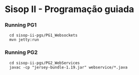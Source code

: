 # Sisop II - Programação guiada

### Running PG1
```
  cd sisop-ii-pgs/PG1_Websockets
  mvn jetty:run
```

### Running PG2
```
  cd sisop-ii-pgs/PG2_WebServices
  javac -cp "jersey-bundle-1.19.jar" webservice/*.java
```

